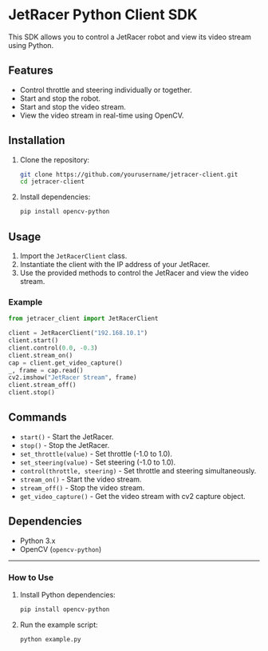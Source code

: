 # JetRacer Python Client SDK

This SDK allows you to control a JetRacer robot and view its video stream using Python.

## Features
- Control throttle and steering individually or together.
- Start and stop the robot.
- Start and stop the video stream.
- View the video stream in real-time using OpenCV.

## Installation

1. Clone the repository:
   ```bash
   git clone https://github.com/yourusername/jetracer-client.git
   cd jetracer-client
   ```

2. Install dependencies:
   ```bash 
   pip install opencv-python
   ```

## Usage

1. Import the `JetRacerClient` class.
2. Instantiate the client with the IP address of your JetRacer.
3. Use the provided methods to control the JetRacer and view the video stream.

### Example
```python
from jetracer_client import JetRacerClient

client = JetRacerClient("192.168.10.1")
client.start()
client.control(0.0, -0.3)
client.stream_on()
cap = client.get_video_capture()
_, frame = cap.read()
cv2.imshow("JetRacer Stream", frame)
client.stream_off()
client.stop()
```

## Commands

- `start()` - Start the JetRacer.
- `stop()` - Stop the JetRacer.
- `set_throttle(value)` - Set throttle (-1.0 to 1.0).
- `set_steering(value)` - Set steering (-1.0 to 1.0).
- `control(throttle, steering)` - Set throttle and steering simultaneously.
- `stream_on()` - Start the video stream.
- `stream_off()` - Stop the video stream.
- `get_video_capture()` - Get the video stream with cv2 capture object.

## Dependencies
- Python 3.x
- OpenCV (`opencv-python`)


---

### **How to Use**

1. Install Python dependencies:
   ```bash
   pip install opencv-python
   ```

2. Run the example script:
   ```bash
   python example.py
   ```

